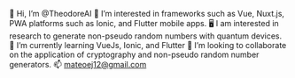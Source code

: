 👋 Hi, I’m @TheodoreAI
👀 I’m interested in frameworks such as Vue, Nuxt.js, PWA platforms such as Ionic, and Flutter mobile apps. 
🖥️ I am interested in research to generate non-pseudo random numbers with quantum devices. 
🌱 I’m currently learning VueJs, Ionic, and Flutter
💞️ I’m looking to collaborate on the application of cryptography and non-pseudo random number generators. 
📫 mateoej12@gmail.com

<!---
TheodoreAI/TheodoreAI is a ✨ special ✨ repository because its `README.md` (this file) appears on your GitHub profile.
You can click the Preview link to take a look at your changes.
--->
